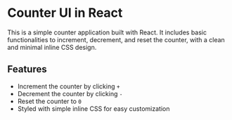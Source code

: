 # Counter UI in React

This is a simple counter application built with React. It includes basic functionalities to increment, decrement, and reset the counter, with a clean and minimal inline CSS design.

## Features
- Increment the counter by clicking `+`
- Decrement the counter by clicking `-`
- Reset the counter to `0`
- Styled with simple inline CSS for easy customization

